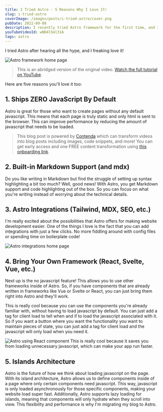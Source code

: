 ```yaml
---
title: I Tried Astro - 5 Reasons Why I Love It!
slug: i-tried-astro
coverImage: /images/posts/i-tried-astro/cover.png
pubDate: 2022-09-08
description: I recently tried Astro framework for the first time, and it's amazing!
youTubeVideoId: wND4lSml31A
tags: astro
---
```


I tried Astro after hearing all the hype, and I freaking love it!

![Astro framework home page](/images/posts/i-tried-astro/1.jpg)

> This is an abridged version of the original video. [Watch the full tutorial on YouTube](https://youtu.be/wND4lSml31A).

Here are five reasons you'll love it too:

## 1. Ships ZERO JavaScript By Default

Astro is great for those who want to create pages without any default javascript. This means that each page is truly static and only html is sent to the browser. This can improve performance by reducing the amount of javascript that needs to be loaded.

> This blog post is powered by [Contenda](https://contenda.co/) which can transform videos into blog posts including images, code snippets, and more! You can get early access and one FREE content transformation using [this onboarding link](https://contenda.co/jamesqquick).

## 2. Built-in Markdown Support (and mdx)

Do you like writing in Markdown but find the struggle of setting up syntax highlighting a bit too much? Well, good news! With Astro, you get Markdown support and code highlighting out of the box. So you can focus on what you're writing instead of worrying about the technical details.

## 3. Astro Integrations (Tailwind, MDX, SEO, etc.)

I'm really excited about the possibilities that Astro offers for making website development easier. One of the things I love is the fact that you can add integrations with just a few clicks. No more fiddling around with config files or spending time on boilerplate code!

![Astro integrations home page](/images/posts/i-tried-astro/3.jpg)

## 4. Bring Your Own Framework (React, Svelte, Vue, etc.)

Next up is the no javascript feature! This allows you to use other frameworks inside of Astro. So, if you have components that are already written in frameworks like Vue or Svelte or React, you can just bring them right into Astro and they'll work.

This is really cool because you can use the components you're already familiar with, without having to load javascript by default. You can just add a tag for client load to tell when and if to load the javascript associated with it. So if you want a button where you want the functionality you want to maintain pieces of state, you can just add a tag for client load and the javascript will only load when you need it.

![Astro using React component](/images/posts/i-tried-astro/4.jpg)
This is really cool because it saves you from loading unnecessary javascript, which can make your app run faster.

## 5. Islands Architecture

Astro is the future of how we think about loading javascript on the page. With its island architecture, Astro allows us to define components inside of a page where only certain components need javascript. This way, javascript is only loaded asynchronously for those specific components, making your website load super fast. Additionally, Astro supports lazy loading for islands, meaning that components will only hydrate when they scroll into view. This flexibility and performance is why I'm migrating my blog to Astro.

